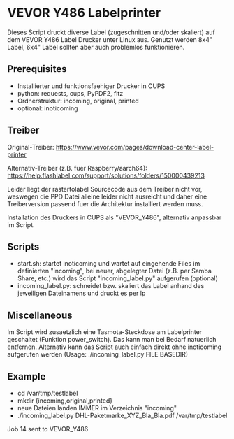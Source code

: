 # VEVOR Y486 Labelprinter

Dieses Script druckt diverse Label (zugeschnitten und/oder skaliert) auf dem VEVOR Y486 Label Drucker unter Linux aus. Genutzt werden 8x4" Label, 6x4" Label sollten aber auch problemlos funktionieren.

## Prerequisites

- Installierter und funktionsfaehiger Drucker in CUPS
- python: requests, cups, PyPDF2, fitz
- Ordnerstruktur: incoming, original, printed
- optional: inoticoming

## Treiber

Original-Treiber: https://www.vevor.com/pages/download-center-label-printer

Alternativ-Treiber (z.B. fuer Raspberry/aarch64): https://help.flashlabel.com/support/solutions/folders/150000439213

Leider liegt der rastertolabel Sourcecode aus dem Treiber nicht vor, weswegen die PPD Datei alleine leider nicht ausreicht und daher eine Treiberversion passend fuer die Architektur installiert werden muss.

Installation des Druckers in CUPS als "VEVOR_Y486", alternativ anpassbar im Script.

## Scripts

- start.sh: startet inoticoming und wartet auf eingehende Files im definierten "incoming", bei neuer, abgelegter Datei (z.B. per Samba Share, etc.) wird das Script "incoming_label.py" aufgerufen (optional)
- incoming_label.py: schneidet bzw. skaliert das Label anhand des jeweiligen Dateinamens und druckt es per lp

## Miscellaneous

Im Script wird zusaetzlich eine Tasmota-Steckdose am Labelprinter geschaltet (Funktion power_switch). Das kann man bei Bedarf natuerlich entfernen.
Alternativ kann das Script auch einfach direkt ohne inoticoming aufgerufen werden (Usage: ./incoming_label.py FILE BASEDIR)

## Example
- cd /var/tmp/testlabel
- mkdir {incoming,original,printed}
- neue Dateien landen IMMER im Verzeichnis "incoming"
- ./incoming_label.py DHL-Paketmarke_XYZ_Bla_Bla.pdf /var/tmp/testlabel

Job 14 sent to VEVOR_Y486
